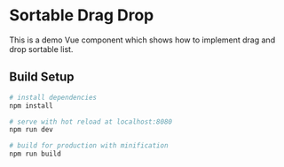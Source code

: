 # Sortable Drag Drop
This is a demo Vue component which shows how to implement drag and drop sortable list.

## Build Setup

``` bash
# install dependencies
npm install

# serve with hot reload at localhost:8080
npm run dev

# build for production with minification
npm run build
```

